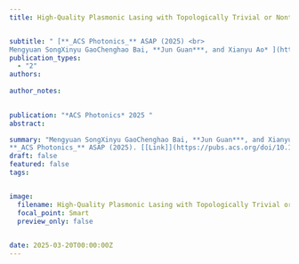 ```yaml
---
title: High-Quality Plasmonic Lasing with Topologically Trivial or Nontrivial Polarization


subtitle: " [**_ACS Photonics_** ASAP (2025) <br> 
Mengyuan SongXinyu GaoChenghao Bai, **Jun Guan***, and Xianyu Ao* ](https://pubs.acs.org/doi/10.1021/acsphotonics.5c00421)"
publication_types:
  - "2"
authors: 
  
author_notes:
  

publication: "*ACS Photonics* 2025 "
abstract: 

summary: "Mengyuan SongXinyu GaoChenghao Bai, **Jun Guan***, and Xianyu Ao*  <br>
**_ACS Photonics_** ASAP (2025). [[Link]](https://pubs.acs.org/doi/10.1021/acsphotonics.5c00421)"
draft: false
featured: false
tags:


image:
  filename: High-Quality Plasmonic Lasing with Topologically Trivial or Nontrivial Polarization.jpg
  focal_point: Smart
  preview_only: false

 
date: 2025-03-20T00:00:00Z
---
```







